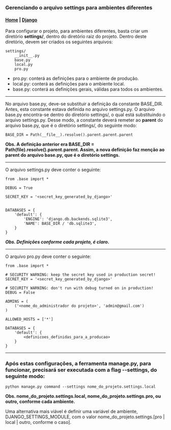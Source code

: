 ### Gerenciando o arquivo settings para ambientes diferentes

#### [Home](../../../index.md) | [Django](../index.md)

Para configurar o projeto, para ambientes diferentes, basta criar um diretório __settings/__, dentro do diretório raiz do projeto. Dentro deste diretório, devem ser criados os seguintes arquivos:

```
settings/
    __init__.py
    base.py
    local.py
    pro.py
```
- pro.py: conterá as definições para o ambiente de produção.
- local.py: conterá as definições para o ambiente local.
- base.py: conterá as definições gerais, válidas para todos os ambientes.

---

No arquivo base.py, deve-se substituir a definição da constante BASE_DIR. Antes, esta constante estava definida no arquivo settings.py. O arquivo base.py encontra-se dentro do diretório settings/, o qual está substituindo o arquivo settings.py. Desse modo, a constante deverá remeter ao __parent__ do arquivo base.py, que é o diretório settings/, do seguinte modo:

```
BASE_DIR = Path(__file__).resolve().parent.parent.parent
```
__**Obs. A definição anterior era BASE_DIR = Path(__file__).resolve().parent.parent. Assim, a nova definição faz menção ao parent do arquivo base.py, que é o diretório settings.**__

---

O arquivo settings.py deve conter o seguinte:

```
from .base import *

DEBUG = True

SECRET_KEY = '<secret_key_generated_by_django>'


DATABASES = {
    'default': {
        'ENGINE': 'django.db.backends.sqlite3',
        'NAME': BASE_DIR / 'db.sqlite3',
    }
}
```
_**Obs. Definições conforme cada projeto, é claro.**_

---

O arquivo pro.py deve conter o seguinte:

```
from .base import *

# SECURITY WARNING: keep the secret key used in production secret!
SECRET_KEY = '<secret_key_generated_by_django>'

# SECURITY WARNING: don't run with debug turned on in production!
DEBUG = False

ADMINS = (
    ('<nome_do_administrador do projeto>', 'admin@gmail.com')
)

ALLOWED_HOSTS = ['*']

DATABASES = {
    'default': {
        <definicoes_definidas_para_a_producao>
    }
}
```

---
### Após estas configurações, a ferramenta manage.py, para funcionar, precisará ser executada com a flag --settings, do seguinte modo:

```
python manage.py command --settings nome_do_projeto.settings.local
```
__**Obs. nome_do_projeto.settings.local, nome_do_projeto.settings.pro, ou outro, conforme cada ambiente.**__

Uma alternativa mais viável é definir uma variável de ambiente, DJANGO_SETTINGS_MODULE, com o valor nome_do_projeto.settings.[pro | local | outro, conforme o caso].
